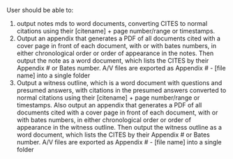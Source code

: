 User should be able to:

1. output notes mds to word documents, converting CITES to normal citations using their [citename] + page number/range or timestamps.
2. Output an appendix that generates a PDF of all documents cited with a cover page in front of each document, with or with bates numbers, in either chronological order or order of appearance in the notes. Then output the note as a word document, which lists the CITES by their Appendix # or Bates number. A/V files are exported as Appendix # - [file name] into a single folder
3. Output a witness outline, which is a word document with questions and presumed answers, with citations in the presumed answers converted to normal citations using their [citename] + page number/range or timestamps. Also output an appendix that generates a PDF of all documents cited with a cover page in front of each document, with or with bates numbers, in either chronological order or order of appearance in the witness outline. Then output the witness outline as a word document, which lists the CITES by their Appendix # or Bates number. A/V files are exported as Appendix # - [file name] into a single folder
